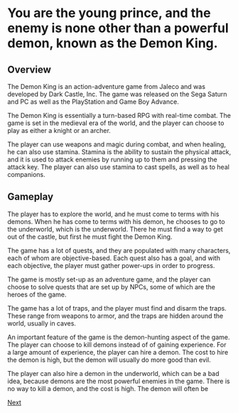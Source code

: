 # You are the young prince, and the enemy is none other than a powerful demon, known as the Demon King.

## Overview

The Demon King is an action-adventure game from Jaleco and was developed by Dark Castle, Inc. The game was released on the Sega Saturn and PC as well as the PlayStation and Game Boy Advance.

The Demon King is essentially a turn-based RPG with real-time combat. The game is set in the medieval era of the world, and the player can choose to play as either a knight or an archer.

The player can use weapons and magic during combat, and when healing, he can also use stamina. Stamina is the ability to sustain the physical attack, and it is used to attack enemies by running up to them and pressing the attack key. The player can also use stamina to cast spells, as well as to heal companions.

## Gameplay

The player has to explore the world, and he must come to terms with his demons. When he has come to terms with his demon, he chooses to go to the underworld, which is the underworld. There he must find a way to get out of the castle, but first he must fight the Demon King.

The game has a lot of quests, and they are populated with many characters, each of whom are objective-based. Each quest also has a goal, and with each objective, the player must gather power-ups in order to progress.

The game is mostly set-up as an adventure game, and the player can choose to solve quests that are set up by NPCs, some of which are the heroes of the game.

The game has a lot of traps, and the player must find and disarm the traps. These range from weapons to armor, and the traps are hidden around the world, usually in caves.

An important feature of the game is the demon-hunting aspect of the game. The player can choose to kill demons instead of of gaining experience. For a large amount of experience, the player can hire a demon. The cost to hire the demon is high, but the demon will usually do more good than evil.

The player can also hire a demon in the underworld, which can be a bad idea, because demons are the most powerful enemies in the game. There is no way to kill a demon, and the cost is high. The demon will often be

[Next](080.md)